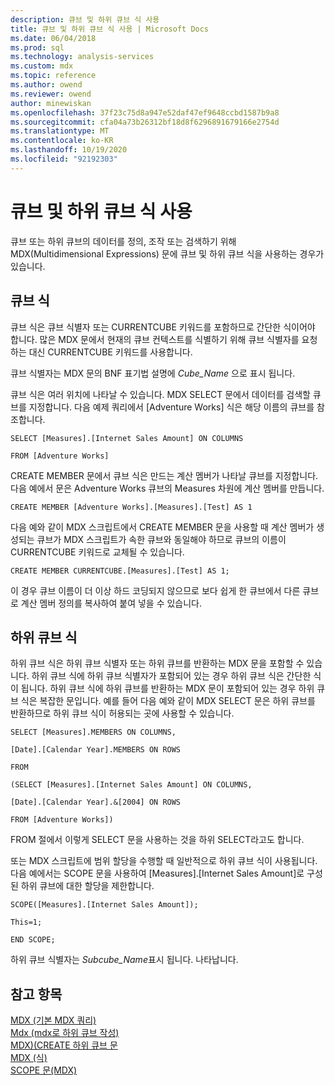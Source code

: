 ```yaml
---
description: 큐브 및 하위 큐브 식 사용
title: 큐브 및 하위 큐브 식 사용 | Microsoft Docs
ms.date: 06/04/2018
ms.prod: sql
ms.technology: analysis-services
ms.custom: mdx
ms.topic: reference
ms.author: owend
ms.reviewer: owend
author: minewiskan
ms.openlocfilehash: 37f23c75d8a947e52daf47ef9648ccbd1587b9a8
ms.sourcegitcommit: cfa04a73b26312bf18d8f6296891679166e2754d
ms.translationtype: MT
ms.contentlocale: ko-KR
ms.lasthandoff: 10/19/2020
ms.locfileid: "92192303"
---
```

# <a name="using-cube-and-subcube-expressions"></a>큐브 및 하위 큐브 식 사용


  큐브 또는 하위 큐브의 데이터를 정의, 조작 또는 검색하기 위해 MDX(Multidimensional Expressions) 문에 큐브 및 하위 큐브 식을 사용하는 경우가 있습니다.  
  
## <a name="cube-expressions"></a>큐브 식  
 큐브 식은 큐브 식별자 또는 CURRENTCUBE 키워드를 포함하므로 간단한 식이어야 합니다. 많은 MDX 문에서 현재의 큐브 컨텍스트를 식별하기 위해 큐브 식별자를 요청하는 대신 CURRENTCUBE 키워드를 사용합니다.  
  
 큐브 식별자는 MDX 문의 BNF 표기법 설명에 *Cube_Name* 으로 표시 됩니다.  
  
 큐브 식은 여러 위치에 나타날 수 있습니다. MDX SELECT 문에서 데이터를 검색할 큐브를 지정합니다. 다음 예제 쿼리에서 [Adventure Works] 식은 해당 이름의 큐브를 참조합니다.  
  
 `SELECT [Measures].[Internet Sales Amount] ON COLUMNS`  
  
 `FROM [Adventure Works]`  
  
 CREATE MEMBER 문에서 큐브 식은 만드는 계산 멤버가 나타날 큐브를 지정합니다. 다음 예에서 문은 Adventure Works 큐브의 Measures 차원에 계산 멤버를 만듭니다.  
  
 `CREATE MEMBER [Adventure Works].[Measures].[Test] AS 1`  
  
 다음 예와 같이 MDX 스크립트에서 CREATE MEMBER 문을 사용할 때 계산 멤버가 생성되는 큐브가 MDX 스크립트가 속한 큐브와 동일해야 하므로 큐브의 이름이 CURRENTCUBE 키워드로 교체될 수 있습니다.  
  
 `CREATE MEMBER CURRENTCUBE.[Measures].[Test] AS 1;`  
  
 이 경우 큐브 이름이 더 이상 하드 코딩되지 않으므로 보다 쉽게 한 큐브에서 다른 큐브로 계산 멤버 정의를 복사하여 붙여 넣을 수 있습니다.  
  
## <a name="subcube-expressions"></a>하위 큐브 식  
 하위 큐브 식은 하위 큐브 식별자 또는 하위 큐브를 반환하는 MDX 문을 포함할 수 있습니다. 하위 큐브 식에 하위 큐브 식별자가 포함되어 있는 경우 하위 큐브 식은 간단한 식이 됩니다. 하위 큐브 식에 하위 큐브를 반환하는 MDX 문이 포함되어 있는 경우 하위 큐브 식은 복잡한 문입니다. 예를 들어 다음 예와 같이 MDX SELECT 문은 하위 큐브를 반환하므로 하위 큐브 식이 허용되는 곳에 사용할 수 있습니다.  
  
 `SELECT [Measures].MEMBERS ON COLUMNS,`  
  
 `[Date].[Calendar Year].MEMBERS ON ROWS`  
  
 `FROM`  
  
 `(SELECT [Measures].[Internet Sales Amount] ON COLUMNS,`  
  
 `[Date].[Calendar Year].&[2004] ON ROWS`  
  
 `FROM [Adventure Works])`  
  
 FROM 절에서 이렇게 SELECT 문을 사용하는 것을 하위 SELECT라고도 합니다.  
  
 또는 MDX 스크립트에 범위 할당을 수행할 때 일반적으로 하위 큐브 식이 사용됩니다. 다음 예에서는 SCOPE 문을 사용하여 [Measures].[Internet Sales Amount]로 구성된 하위 큐브에 대한 할당을 제한합니다.  
  
 `SCOPE([Measures].[Internet Sales Amount]);`  
  
 `This=1;`  
  
 `END SCOPE;`  
  
 하위 큐브 식별자는 *Subcube_Name*표시 됩니다. 나타납니다.  
  
## <a name="see-also"></a>참고 항목  
 [MDX &#40;기본 MDX 쿼리&#41;](/analysis-services/multidimensional-models/mdx/mdx-query-the-basic-query)   
 [Mdx &#40;mdx로 하위 큐브 작성&#41;](/analysis-services/multidimensional-models/mdx/building-subcubes-in-mdx-mdx)   
 [MDX&#41;&#40;CREATE 하위 큐브 문 ](../mdx/mdx-data-definition-create-subcube.md)   
 [MDX &#40;식&#41;](../mdx/expressions-mdx.md)   
 [SCOPE 문&#40;MDX&#41;](../mdx/mdx-scripting-scope.md)  
  
